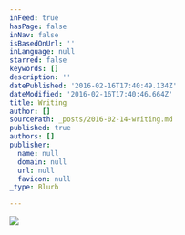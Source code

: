 ```yaml
---
inFeed: true
hasPage: false
inNav: false
isBasedOnUrl: ''
inLanguage: null
starred: false
keywords: []
description: ''
datePublished: '2016-02-16T17:40:49.134Z'
dateModified: '2016-02-16T17:40:46.664Z'
title: Writing
author: []
sourcePath: _posts/2016-02-14-writing.md
published: true
authors: []
publisher:
  name: null
  domain: null
  url: null
  favicon: null
_type: Blurb

---
```

![](https://s3-us-west-2.amazonaws.com/the-grid-img/p/e084d09365c27239bd68e271442a8be46de75800.png)